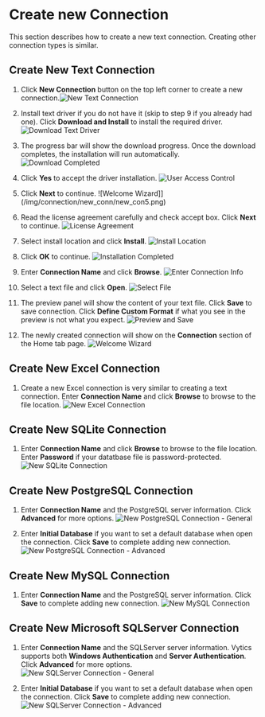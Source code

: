 # Create new Connection

This section describes how to create a new text connection. Creating other connection types is similar.

## Create New Text Connection

1. Click **New Connection** button on the top left corner to create a new connection.![New Text Connection](/img/connection/new_conn/new_con1.png)

2. Install text driver if you do not have it (skip to step 9 if you already had one). Click **Download and Install** to install the required driver. ![Download Text Driver](/img/connection/new_conn/new_con2.png)

3. The progress bar will show the download progress. Once the download completes, the installation will run automatically. ![Download Completed](/img/connection/new_conn/new_con3.png)

4. Click **Yes** to accept the driver installation. ![User Access Control](/img/connection/new_conn/new_con4.png)

5. Click **Next** to continue. ![Welcome Wizard]](/img/connection/new_conn/new_con5.png)

6. Read the license agreement carefully and check accept box. Click **Next** to continue. ![License Agreement](/img/connection/new_conn/new_con6.png)

7. Select install location and click **Install**. ![Install Location](/img/connection/new_conn/new_con7.png)

8. Click **OK** to continue. ![Installation Completed](/img/connection/new_conn/new_con8.png)

9. Enter **Connection Name** and click **Browse**. ![Enter Connection Info](/img/connection/new_conn/new_con9.png)

10. Select a text file and click **Open**. ![Select File](/img/connection/new_conn/new_con10.png)

11. The preview panel will show the content of your text file. Click **Save** to save connection. Click **Define Custom Format** if what you see in the preview is not what you expect. ![Preview and Save](/img/connection/new_conn/new_con11.png)

12. The newly created connection will show on the **Connection** section of the Home tab page. ![Welcome Wizard](/img/connection/new_conn/new_con12.png)

## Create New Excel Connection

1. Create a new Excel connection is very similar to creating a text connection. Enter **Connection Name** and click **Browse** to browse to the file location. ![New Excel Connection](/img/connection/new_conn/new_con13.png)

## Create New SQLite Connection

1. Enter **Connection Name** and click **Browse** to browse to the file location. Enter **Password** if your datatbase file is password-protected. ![New SQLite Connection](/img/connection/new_conn/new_con14.png)

## Create New PostgreSQL Connection

1. Enter **Connection Name** and the PostgreSQL server information. Click **Advanced** for more options. ![New PostgreSQL Connection - General](/img/connection/new_conn/new_con15.png)

2. Enter **Initial Database** if you want to set a default database when open the connection. Click **Save** to complete adding new connection. ![New PostgreSQL Connection - Advanced](/img/connection/new_conn/new_con16.png)

## Create New MySQL Connection

1. Enter **Connection Name** and the PostgreSQL server information. Click **Save** to complete adding new connection. ![New MySQL Connection](/img/connection/new_conn/new_con17.png)

## Create New Microsoft SQLServer Connection

1. Enter **Connection Name** and the SQLServer server information. Vytics supports both **Windows Authentication** and **Server Authentication**. Click **Advanced** for more options. ![New SQLServer Connection - General](/img/connection/new_conn/new_con18.png)

2. Enter **Initial Database** if you want to set a default database when open the connection. Click **Save** to complete adding new connection. ![New SQLServer Connection - Advanced](/img/connection/new_conn/new_con19.png)

